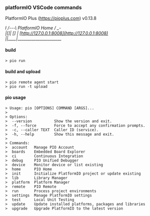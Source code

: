 ### platformIO VSCode commands

PlatformIO Plus (https://pioplus.com) v0.13.8

  ___I_
 /\-_--\   PlatformIO Home
/  \_-__\
|[]| [] |  [http://127.0.0.1:8008](http://127.0.0.1:8008)
|__|____|_______________________

#### build
	> pio run

#### build and upload
	> pio remote agent start
	> pio run -t upload


#### pio usage
	> Usage: pio [OPTIONS] COMMAND [ARGS]...
	> 
	> Options:
	>  --version          Show the version and exit.
	>  -f, --force        Force to accept any confirmation prompts.
	>  -c, --caller TEXT  Caller ID (service).
	>  -h, --help         Show this message and exit.
	> 
	> Commands:
	>  account   Manage PIO Account
	>  boards    Embedded Board Explorer
	>  ci        Continuous Integration
	>  debug     PIO Unified Debugger
	>  device    Monitor device or list existing
	>  home      PIO Home
	>  init      Initialize PlatformIO project or update existing
	>  lib       Library Manager
	>  platform  Platform Manager
	>  remote    PIO Remote
	>  run       Process project environments
	>  settings  Manage PlatformIO settings
	>  test      Local Unit Testing
	>  update    Update installed platforms, packages and libraries
	>  upgrade   Upgrade PlatformIO to the latest version
